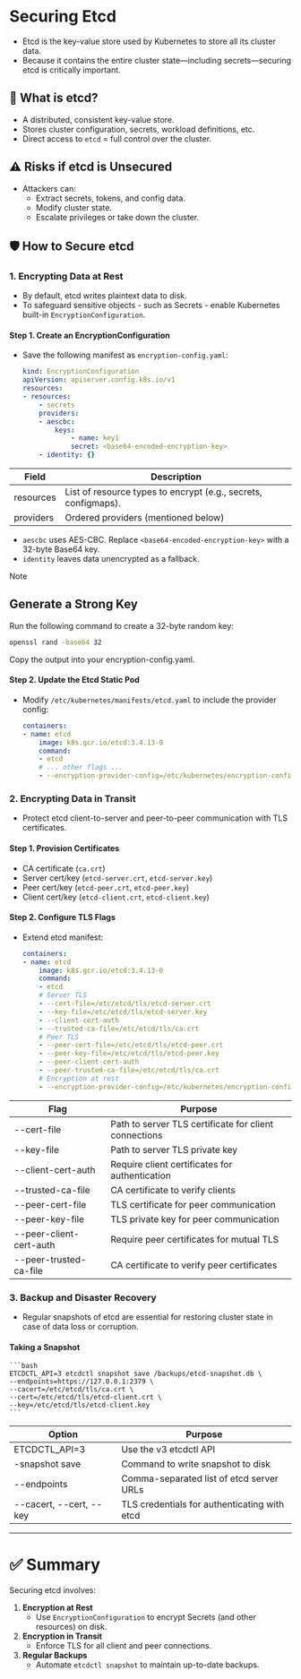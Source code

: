 # Securing Etcd

- Etcd is the key-value store used by Kubernetes to store all its cluster data. 
- Because it contains the entire cluster state—including secrets—securing etcd is critically important.

## 🧠 What is etcd?
- A distributed, consistent key-value store.
- Stores cluster configuration, secrets, workload definitions, etc.
- Direct access to `etcd` = full control over the cluster.

## ⚠️ Risks if etcd is Unsecured
- Attackers can:
  - Extract secrets, tokens, and config data.
  - Modify cluster state.
  - Escalate privileges or take down the cluster.

## 🛡️ How to Secure etcd

### 1. Encrypting Data at Rest
- By default, etcd writes plaintext data to disk. 
- To safeguard sensitive objects - such as Secrets - enable Kubernetes built-in `EncryptionConfiguration`.

#### Step 1. Create an EncryptionConfiguration
- Save the following manifest as `encryption-config.yaml`:
    ```yml
    kind: EncryptionConfiguration
    apiVersion: apiserver.config.k8s.io/v1
    resources:
    - resources:
        - secrets
        providers:
        - aescbc:
            keys:
                - name: key1
                secret: <base64-encoded-encryption-key>
        - identity: {}
    ```

| Field     | Description             |
|-----------|---------------------------------|
| resources | List of resource types to encrypt (e.g., secrets, configmaps). | 
| providers | Ordered providers (mentioned below) | 

- `aescbc` uses AES-CBC. Replace `<base64-encoded-encryption-key>` with a 32-byte Base64 key.
- `identity` leaves data unencrypted as a fallback.

> [!NOTE]
> ## Generate a Strong Key
> Run the following command to create a 32-byte random key:
>   ```bash
>   openssl rand -base64 32
>   ```
> Copy the output into your encryption-config.yaml.

#### Step 2. Update the Etcd Static Pod
- Modify `/etc/kubernetes/manifests/etcd.yaml` to include the provider config:
    ```yml
    containers:
    - name: etcd
        image: k8s.gcr.io/etcd:3.4.13-0
        command:
        - etcd
        # ... other flags ...
        - --encryption-provider-config=/etc/kubernetes/encryption-config.yaml
    ```

### 2. Encrypting Data in Transit
- Protect etcd client-to-server and peer-to-peer communication with TLS certificates.

#### Step 1. Provision Certificates
- CA certificate (`ca.crt`)
- Server cert/key (`etcd-server.crt`, `etcd-server.key`)
- Peer cert/key (`etcd-peer.crt`, `etcd-peer.key`)
- Client cert/key (`etcd-client.crt`, `etcd-client.key`)

#### Step 2. Configure TLS Flags
- Extend etcd manifest:
    ```yml
    containers:
    - name: etcd
        image: k8s.gcr.io/etcd:3.4.13-0
        command:
        - etcd
        # Server TLS
        - --cert-file=/etc/etcd/tls/etcd-server.crt
        - --key-file=/etc/etcd/tls/etcd-server.key
        - --client-cert-auth
        - --trusted-ca-file=/etc/etcd/tls/ca.crt
        # Peer TLS
        - --peer-cert-file=/etc/etcd/tls/etcd-peer.crt
        - --peer-key-file=/etc/etcd/tls/etcd-peer.key
        - --peer-client-cert-auth
        - --peer-trusted-ca-file=/etc/etcd/tls/ca.crt
        # Encryption at rest
        - --encryption-provider-config=/etc/kubernetes/encryption-config.yaml
    ```

| Flag     | Purpose             |
|-----------|---------------------------------|
| --cert-file | Path to server TLS certificate for client connections | 
| --key-file | Path to server TLS private key | 
| --client-cert-auth | Require client certificates for authentication | 
| --trusted-ca-file | CA certificate to verify clients | 
| --peer-cert-file | TLS certificate for peer communication | 
| --peer-key-file  | TLS private key for peer communication | 
| --peer-client-cert-auth | Require peer certificates for mutual TLS | 
| --peer-trusted-ca-file | CA certificate to verify peer certificates | 

### 3. Backup and Disaster Recovery
- Regular snapshots of etcd are essential for restoring cluster state in case of data loss or corruption.

#### Taking a Snapshot
    ```bash
    ETCDCTL_API=3 etcdctl snapshot save /backups/etcd-snapshot.db \
    --endpoints=https://127.0.0.1:2379 \
    --cacert=/etc/etcd/tls/ca.crt \
    --cert=/etc/etcd/tls/etcd-client.crt \
    --key=/etc/etcd/tls/etcd-client.key
    ```

| Option     | Purpose             |
|-----------|---------------------------------|
| ETCDCTL_API=3 | Use the v3 etcdctl API | 
| -snapshot save | Command to write snapshot to disk | 
| --endpoints | Comma-separated list of etcd server URLs | 
| --cacert, --cert, --key | TLS credentials for authenticating with etcd | 

---

# ✅ Summary
Securing etcd involves:
1. **Encryption at Rest**
    - Use `EncryptionConfiguration` to encrypt Secrets (and other resources) on disk.
2. **Encryption in Transit**
    - Enforce TLS for all client and peer connections.
3. **Regular Backups**
    - Automate `etcdctl snapshot` to maintain up-to-date backups.
